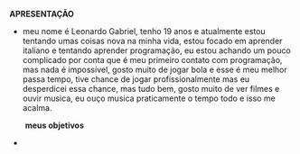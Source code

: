 **APRESENTAÇÃO**



* meu nome é Leonardo Gabriel, tenho 19 anos e atualmente estou tentando umas coisas nova na minha vida, estou focado em aprender italiano e tentando aprender programação, eu estou achando um pouco complicado por conta que é meu primeiro contato com programação, mas nada é impossível, gosto muito de jogar bola e esse é meu melhor passa tempo, tive chance de jogar profissionalmente mas eu desperdicei essa chance, mas tudo bem, gosto muito de ver filmes e ouvir musica, eu ouço musica praticamente o tempo todo e isso me acalma.

  

  ​                                                                                 **meus objetivos**

* 
